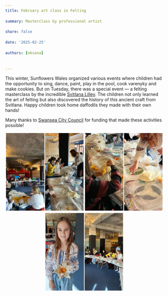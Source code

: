 ```yaml
---
title: February art class in Felting

summary: Masterclass by professional artist

share: false

date: '2025-02-25' 

authors: [oksana]

    
---
```


This winter, Sunflowers Wales organized various events where children had the opportunity to sing, dance, paint, play in the pool, cook varenyky and make cookies. But on Tuesday, there was a special event — a felting masterclass by the incredible <a href="https://www.facebook.com/svetlana.lilley" target="_blank">Svitlana Lilley</a>. The children not only learned the art of felting but also discovered the history of this ancient craft from Svitlana. Happy children took home daffodils they made with their own hands!

Many thanks to <a href="https://www.swansea.gov.uk/" target="_blank">Swansea City Council</a> for funding that made these activities possible!


<div style="margin-top: 0; text-align: center;"><img src="felting-1.jpg" alt="felting" width="50%" style="display: inline; margin-top: 0;"/><img src="felting-2.jpg" alt="felting" width="50%" style="display: inline; margin-top: 0;"/></div>

<div style="margin-top: 0; text-align: center;"><img src="felting-3.jpg" alt="felting" width="50%" style="display: inline; margin-top: 0;"/></div>
